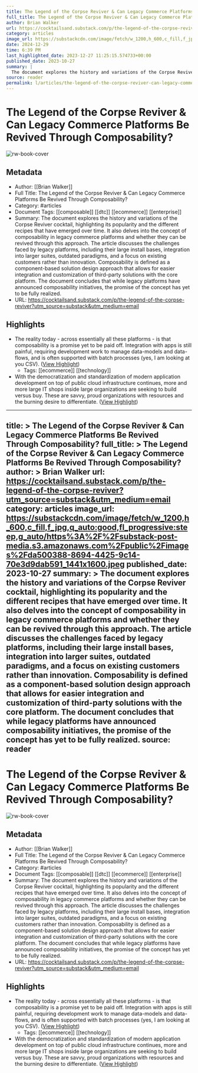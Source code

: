 ```yaml
---
title: The Legend of the Corpse Reviver & Can Legacy Commerce Platforms Be Revived Through Composability?
full_title: The Legend of the Corpse Reviver & Can Legacy Commerce Platforms Be Revived Through Composability?
author: Brian Walker
url: https://cocktailsand.substack.com/p/the-legend-of-the-corpse-reviver?utm_source=substack&utm_medium=email
category: articles
image_url: https://substackcdn.com/image/fetch/w_1200,h_600,c_fill,f_jpg,q_auto:good,fl_progressive:steep,g_auto/https%3A%2F%2Fsubstack-post-media.s3.amazonaws.com%2Fpublic%2Fimages%2Fda500388-8694-4425-9c14-70e3d9dab591_1441x1600.jpeg
date: 2024-12-29
time: 6:39 PM
last_highlighted_date: 2023-12-27 11:25:15.574733+00:00
published_date: 2023-10-27
summary: |
  The document explores the history and variations of the Corpse Reviver cocktail, highlighting its popularity and the different recipes that have emerged over time. It also delves into the concept of composability in legacy commerce platforms and whether they can be revived through this approach. The article discusses the challenges faced by legacy platforms, including their large install bases, integration into larger suites, outdated paradigms, and a focus on existing customers rather than innovation. Composability is defined as a component-based solution design approach that allows for easier integration and customization of third-party solutions with the core platform. The document concludes that while legacy platforms have announced composability initiatives, the promise of the concept has yet to be fully realized.
source: reader
permalink: l/articles/the-legend-of-the-corpse-reviver-can-legacy-commerce-platforms-be-revived-through-composability
---
```

# The Legend of the Corpse Reviver & Can Legacy Commerce Platforms Be Revived Through Composability?

![rw-book-cover](https://substackcdn.com/image/fetch/w_1200,h_600,c_fill,f_jpg,q_auto:good,fl_progressive:steep,g_auto/https%3A%2F%2Fsubstack-post-media.s3.amazonaws.com%2Fpublic%2Fimages%2Fda500388-8694-4425-9c14-70e3d9dab591_1441x1600.jpeg)

## Metadata
- Author: [[Brian Walker]]
- Full Title: The Legend of the Corpse Reviver & Can Legacy Commerce Platforms Be Revived Through Composability?
- Category: #articles
- Document Tags: [[composable]] [[dtc]] [[ecommerce]] [[enterprise]] 
- Summary: The document explores the history and variations of the Corpse Reviver cocktail, highlighting its popularity and the different recipes that have emerged over time. It also delves into the concept of composability in legacy commerce platforms and whether they can be revived through this approach. The article discusses the challenges faced by legacy platforms, including their large install bases, integration into larger suites, outdated paradigms, and a focus on existing customers rather than innovation. Composability is defined as a component-based solution design approach that allows for easier integration and customization of third-party solutions with the core platform. The document concludes that while legacy platforms have announced composability initiatives, the promise of the concept has yet to be fully realized.
- URL: https://cocktailsand.substack.com/p/the-legend-of-the-corpse-reviver?utm_source=substack&utm_medium=email

## Highlights
- The reality today - across essentially all these platforms - is that composability is a promise yet to be paid off. Integration with apps is still painful, requiring development work to manage data-models and data-flows, and is often supported with batch processes (yes, I am looking at you CSV). ([View Highlight](https://read.readwise.io/read/01hjng64ma17y9a4jfff50ykmm))
    - Tags: [[ecommerce]] [[technology]] 
- With the democratization and standardization of modern application development on top of public cloud infrastructure continues, more and more large IT shops inside large organizations are seeking to build versus buy. These are savvy, proud organizations with resources and the burning desire to differentiate. ([View Highlight](https://read.readwise.io/read/01hjngb1fbd9spsatzkfyzytk5))


---
title: >
  The Legend of the Corpse Reviver & Can Legacy Commerce Platforms Be Revived Through Composability?
full_title: >
  The Legend of the Corpse Reviver & Can Legacy Commerce Platforms Be Revived Through Composability?
author: >
  Brian Walker
url: https://cocktailsand.substack.com/p/the-legend-of-the-corpse-reviver?utm_source=substack&utm_medium=email
category: articles
image_url: https://substackcdn.com/image/fetch/w_1200,h_600,c_fill,f_jpg,q_auto:good,fl_progressive:steep,g_auto/https%3A%2F%2Fsubstack-post-media.s3.amazonaws.com%2Fpublic%2Fimages%2Fda500388-8694-4425-9c14-70e3d9dab591_1441x1600.jpeg
published_date: 2023-10-27
summary: >
  The document explores the history and variations of the Corpse Reviver cocktail, highlighting its popularity and the different recipes that have emerged over time. It also delves into the concept of composability in legacy commerce platforms and whether they can be revived through this approach. The article discusses the challenges faced by legacy platforms, including their large install bases, integration into larger suites, outdated paradigms, and a focus on existing customers rather than innovation. Composability is defined as a component-based solution design approach that allows for easier integration and customization of third-party solutions with the core platform. The document concludes that while legacy platforms have announced composability initiatives, the promise of the concept has yet to be fully realized.
source: reader
---
# The Legend of the Corpse Reviver & Can Legacy Commerce Platforms Be Revived Through Composability?

![rw-book-cover](https://substackcdn.com/image/fetch/w_1200,h_600,c_fill,f_jpg,q_auto:good,fl_progressive:steep,g_auto/https%3A%2F%2Fsubstack-post-media.s3.amazonaws.com%2Fpublic%2Fimages%2Fda500388-8694-4425-9c14-70e3d9dab591_1441x1600.jpeg)

## Metadata
- Author: [[Brian Walker]]
- Full Title: The Legend of the Corpse Reviver & Can Legacy Commerce Platforms Be Revived Through Composability?
- Category: #articles
- Document Tags: [[composable]] [[dtc]] [[ecommerce]] [[enterprise]] 
- Summary: The document explores the history and variations of the Corpse Reviver cocktail, highlighting its popularity and the different recipes that have emerged over time. It also delves into the concept of composability in legacy commerce platforms and whether they can be revived through this approach. The article discusses the challenges faced by legacy platforms, including their large install bases, integration into larger suites, outdated paradigms, and a focus on existing customers rather than innovation. Composability is defined as a component-based solution design approach that allows for easier integration and customization of third-party solutions with the core platform. The document concludes that while legacy platforms have announced composability initiatives, the promise of the concept has yet to be fully realized.
- URL: https://cocktailsand.substack.com/p/the-legend-of-the-corpse-reviver?utm_source=substack&utm_medium=email

## Highlights
- The reality today - across essentially all these platforms - is that composability is a promise yet to be paid off. Integration with apps is still painful, requiring development work to manage data-models and data-flows, and is often supported with batch processes (yes, I am looking at you CSV). ([View Highlight](https://read.readwise.io/read/01hjng64ma17y9a4jfff50ykmm))
    - Tags: [[ecommerce]] [[technology]] 
- With the democratization and standardization of modern application development on top of public cloud infrastructure continues, more and more large IT shops inside large organizations are seeking to build versus buy. These are savvy, proud organizations with resources and the burning desire to differentiate. ([View Highlight](https://read.readwise.io/read/01hjngb1fbd9spsatzkfyzytk5))


